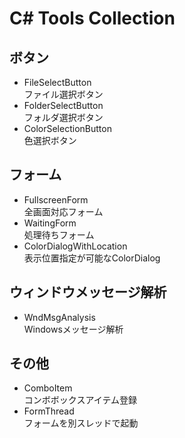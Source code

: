 # C\# Tools Collection
## ボタン
* FileSelectButton<br>ファイル選択ボタン
* FolderSelectButton<br>フォルダ選択ボタン
* ColorSelectionButton<br>色選択ボタン
## フォーム
* FullscreenForm<br>全画面対応フォーム
* WaitingForm<br>処理待ちフォーム
* ColorDialogWithLocation<br>表示位置指定が可能なColorDialog
## ウィンドウメッセージ解析
* WndMsgAnalysis<br>Windowsメッセージ解析
## その他
* ComboItem<br>コンボボックスアイテム登録
* FormThread<br>フォームを別スレッドで起動

